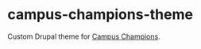 # campus-champions-theme

Custom Drupal theme for [Campus Champions](https://campuschampions.cyberinfrastructure.org).